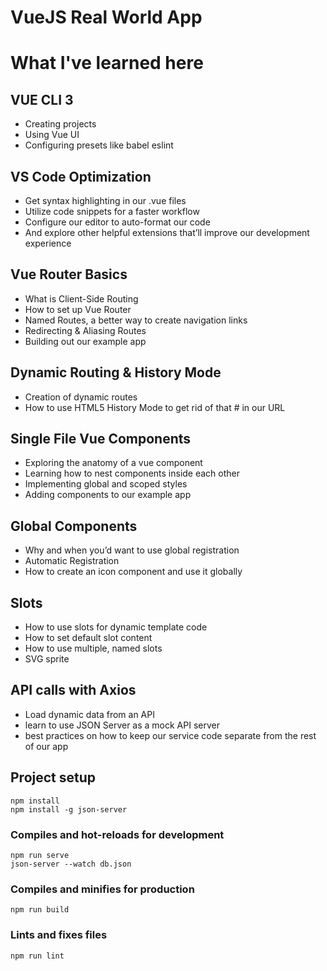 # VueJS Real World App

# What I've learned here

## VUE CLI 3
- Creating projects
- Using Vue UI
- Configuring presets like babel  eslint

## VS Code Optimization
- Get syntax highlighting in our .vue files
- Utilize code snippets for a faster workflow
- Configure our editor to auto-format our code
- And explore other helpful extensions that’ll improve our development experience

## Vue Router Basics
- What is Client-Side Routing
- How to set up Vue Router
- Named Routes, a better way to create navigation links
- Redirecting & Aliasing Routes
- Building out our example app

## Dynamic Routing & History Mode
- Creation of dynamic routes
- How to use HTML5 History Mode to get rid of that # in our URL

## Single File Vue Components
- Exploring the anatomy of a vue component
- Learning how to nest components inside each other
- Implementing global and scoped styles
- Adding components to our example app

## Global Components
- Why and when you’d want to use global registration
- Automatic Registration
- How to create an icon component and use it globally

## Slots
- How to use slots for dynamic template code
- How to set default slot content
- How to use multiple, named slots
- SVG sprite

## API calls with Axios
- Load dynamic data from an API
- learn to use JSON Server as a mock API server
- best practices on how to keep our service code separate from the rest of our app

## Project setup
```
npm install
npm install -g json-server
```

### Compiles and hot-reloads for development
```
npm run serve
json-server --watch db.json
```

### Compiles and minifies for production
```
npm run build
```

### Lints and fixes files
```
npm run lint
```

